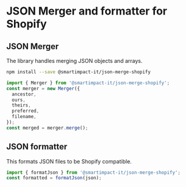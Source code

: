# JSON Merger and formatter for Shopify

## JSON Merger

The library handles merging JSON objects and arrays.

```bash
npm install --save @smartimpact-it/json-merge-shopify
```

```javascript
import { Merger } from '@smartimpact-it/json-merge-shopify';
const merger = new Merger({
  ancestor,
  ours,
  theirs,
  preferred,
  filename,
});
const merged = merger.merge();
```

## JSON formatter

This formats JSON files to be Shopify compatible.

```javascript
import { formatJson } from '@smartimpact-it/json-merge-shopify';
const formatted = formatJson(json);
```
